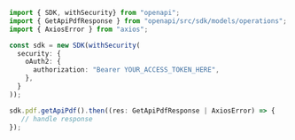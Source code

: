 <!-- Start SDK Example Usage -->
```typescript
import { SDK, withSecurity} from "openapi";
import { GetApiPdfResponse } from "openapi/src/sdk/models/operations";
import { AxiosError } from "axios";

const sdk = new SDK(withSecurity(
  security: {
    oAuth2: {
      authorization: "Bearer YOUR_ACCESS_TOKEN_HERE",
    },
  }
));

sdk.pdf.getApiPdf().then((res: GetApiPdfResponse | AxiosError) => {
   // handle response
});
```
<!-- End SDK Example Usage -->